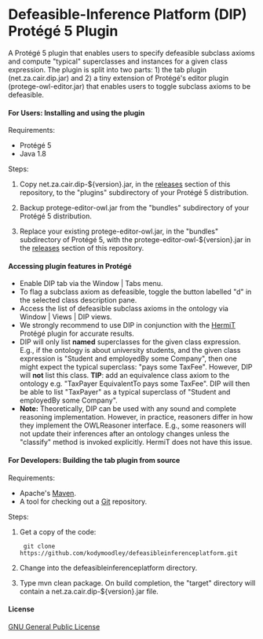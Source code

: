 # Defeasible-Inference Platform (DIP) Protégé 5 Plugin

A Protégé 5 plugin that enables users to specify defeasible subclass axioms and compute "typical" superclasses and instances for a given class expression. The plugin is split into two parts: 1) the tab plugin (net.za.cair.dip.jar) and 2) a tiny extension of Protégé's editor plugin (protege-owl-editor.jar) that enables users to toggle subclass axioms to be defeasible.


#### For Users: Installing and using the plugin

Requirements:

+ Protégé 5
+ Java 1.8

Steps:

1. Copy net.za.cair.dip-${version}.jar, in the [releases](https://github.com/kodymoodley/defeasibleinferenceplatform/releases) section of this repository, to the "plugins" subdirectory of your Protégé 5 distribution.

2. Backup protege-editor-owl.jar from the "bundles" subdirectory of your Protégé 5 distribution.

3. Replace your existing protege-editor-owl.jar, in the "bundles" subdirectory of Protégé 5, with the protege-editor-owl-${version}.jar in the [releases](https://github.com/kodymoodley/defeasibleinferenceplatform/releases) section of this repository.
 
#### Accessing plugin features in Protégé

+ Enable DIP tab via the Window | Tabs menu.
+ To flag a subclass axiom as defeasible, toggle the button labelled "d" in the selected class description pane.
+ Access the list of defeasible subclass axioms in the ontology via Window | Views | DIP views.
+ We strongly recommend to use DIP in conjunction with the [HermiT](http://www.hermit-reasoner.com/) Protégé plugin for accurate results. 
+ DIP will only list **named** superclasses for the given class expression. E.g., if the ontology is about university students, and the given class expression is "Student and employedBy some Company", then one might expect the typical superclass: "pays some TaxFee". However, DIP will **not** list this class. **TIP**: add an equivalence class axiom to the ontology e.g. "TaxPayer EquivalentTo pays some TaxFee". DIP will then be able to list "TaxPayer" as a typical superclass of "Student and employedBy some Company".
+ **Note:** Theoretically, DIP can be used with any sound and complete reasoning implementation. However, in practice, reasoners differ in how they implement the OWLReasoner interface. E.g., some reasoners will not update their inferences after an ontology changes unless the "classify" method is invoked explicitly. HermiT does not have this issue.

#### For Developers: Building the tab plugin from source

Requirements:

+ Apache's [Maven](http://maven.apache.org/index.html).
+ A tool for checking out a [Git](http://git-scm.com/) repository.

Steps:

1. Get a copy of the code:

        git clone https://github.com/kodymoodley/defeasibleinferenceplatform.git
    
2. Change into the defeasibleinferenceplatform directory.

3. Type mvn clean package.  On build completion, the "target" directory will contain a net.za.cair.dip-${version}.jar file.

#### License

[GNU General Public License](https://www.gnu.org/licenses/gpl-3.0.en.html)
